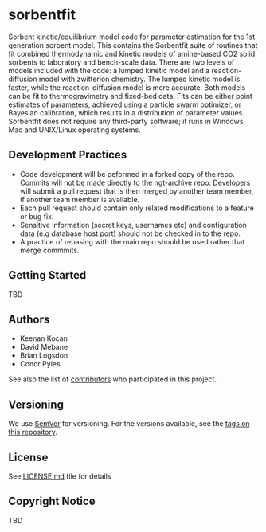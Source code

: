 # sorbentfit
Sorbent kinetic/equilibrium model code for parameter estimation for the 1st generation sorbent model. This contains the Sorbentfit suite of routines that fit combined thermodynamic and kinetic models of amine-based CO2 solid sorbents to laboratory and bench-scale data.  There are two levels of models included with the code: a lumped kinetic model and a reaction-diffusion model with zwitterion chemistry. The lumped kinetic model is faster, while the reaction-diffusion model is more accurate. Both models can be fit to thermogravimetry and fixed-bed data. Fits can be either point estimates of parameters, achieved using a particle swarm optimizer, or Bayesian calibration, which results in a distribution of parameter values. Sorbentfit does not require any third-party software; it runs in Windows, Mac and UNIX/Linux operating systems.



## Development Practices

* Code development will be peformed in a forked copy of the repo. Commits will not be 
  made directly to the ngt-archive repo. Developers will submit a pull 
  request that is then merged by another team member, if another team member is available.
* Each pull request should contain only related modifications to a feature or bug fix.  
* Sensitive information (secret keys, usernames etc) and configuration data 
  (e.g database host port) should not be checked in to the repo.
* A practice of rebasing with the main repo should be used rather that merge commmits.

## Getting Started

TBD

## Authors

* Keenan Kocan
* David Mebane
* Brian Logsdon
* Conor Pyles

See also the list of [contributors](https://github.com/CCSI-Toolset/sorbentfit/contributors) who participated in this project.

## Versioning

We use [SemVer](http://semver.org/) for versioning. For the versions available, 
see the [tags on this repository](https://github.com/sorbentfit/tags). 

## License

See [LICENSE.md](LICENSE.md) file for details

## Copyright Notice

TBD
